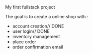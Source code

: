 My first fullstack project

The goal is to create a online shop with :

- account creation// DONE
- user login// DONE
- inventory management
- place order
- order confirmation email
